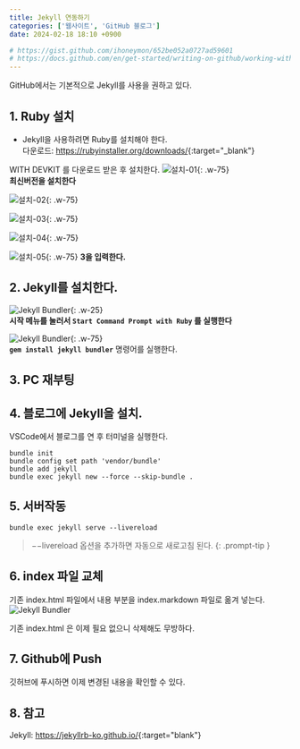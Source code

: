```yaml
---
title: Jekyll 연동하기
categories: ['웹사이트', 'GitHub 블로그']
date: 2024-02-18 18:10 +0900

# https://gist.github.com/ihoneymon/652be052a0727ad59601
# https://docs.github.com/en/get-started/writing-on-github/working-with-advanced-formatting/creating-and-highlighting-code-blocks#syntax-highlighting
---
```




GitHub에서는 기본적으로 Jekyll를 사용을 권하고 있다.<br />


## 1. Ruby 설치
- Jekyll을 사용하려면 Ruby를 설치해야 한다.   
다운로드: <https://rubyinstaller.org/downloads/>{:target="_blank"}

WITH DEVKIT 를 다운로드 받은 후 설치한다.
![설치-01](/imgs/websites/github-blog/jekyll-연동하기/01.png){: .w-75}   
__최신버전을 설치한다__

![설치-02](/imgs/websites/github-blog/jekyll-연동하기/02.png){: .w-75}

![설치-03](/imgs/websites/github-blog/jekyll-연동하기/03.png){: .w-75}

![설치-04](/imgs/websites/github-blog/jekyll-연동하기/04.png){: .w-75}

![설치-05](/imgs/websites/github-blog/jekyll-연동하기/05.png){: .w-75}
__3을 입력한다.__


## 2. Jekyll를 설치한다.
![Jekyll Bundler](/imgs/websites/github-blog/jekyll-연동하기/06.png){: .w-25}   
__시작 메뉴를 눌러서 `Start Command Prompt with Ruby` 를 실행한다__

![Jekyll Bundler](/imgs/websites/github-blog/jekyll-연동하기/07.png){: .w-75}<br />
__`gem install jekyll bundler`__ 명령어를 실행한다.

## 3. PC 재부팅

## 4. 블로그에 Jekyll을 설치.
VSCode에서 블로그를 연 후 터미널을 실행한다.
```terminal
bundle init
bundle config set path 'vendor/bundle'
bundle add jekyll
bundle exec jekyll new --force --skip-bundle .
```

## 5. 서버작동
```terminal
bundle exec jekyll serve --livereload
```
> &minus;&minus;livereload 옵션을 추가하면 자동으로 새로고침 된다.
{: .prompt-tip }


## 6. index 파일 교체
기존 index.html 파일에서 내용 부분을 index.markdown 파일로 옮겨 넣는다.
![Jekyll Bundler](/imgs/websites/github-blog/jekyll-연동하기/08.png)

기존 index.html 은 이제 필요 없으니 삭제해도 무방하다.

## 7. Github에 Push
깃허브에 푸시하면 이제 변경된 내용을 확인할 수 있다.

## 8. 참고
Jekyll: <https://jekyllrb-ko.github.io/>{:target="blank"}